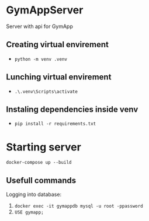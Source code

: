 # GymAppServer
Server with api for GymApp 

## Creating virtual envirement
 - `python -m venv .venv`
## Lunching virtual envirement
 - `.\.venv\Scripts\activate`
## Instaling dependencies inside venv
 - `pip install -r requirements.txt`

# Starting server

`docker-compose up --build`

## Usefull commands

Logging into database: 
1. `docker exec -it gymappdb mysql -u root -ppassword`
2. `USE gymapp;`